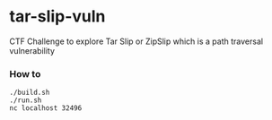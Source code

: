 # tar-slip-vuln
CTF Challenge to explore Tar Slip or ZipSlip which is a path traversal vulnerability 

### How to
```
./build.sh
./run.sh
nc localhost 32496
```
